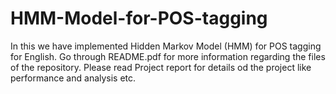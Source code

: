 # HMM-Model-for-POS-tagging
In this we have implemented Hidden Markov Model (HMM) for POS tagging for English.
Go through README.pdf for more information regarding the files of the repository.
Please read Project report for details od the project like performance and analysis etc.

